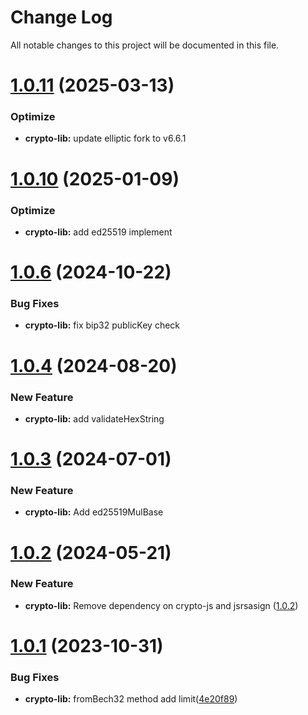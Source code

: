 
# Change Log

All notable changes to this project will be documented in this file.

# [1.0.11](https://github.com/okx/js-wallet-sdk) (2025-03-13)
### Optimize

- **crypto-lib:** update elliptic fork to v6.6.1



# [1.0.10](https://github.com/okx/js-wallet-sdk) (2025-01-09)
### Optimize

- **crypto-lib:** add ed25519 implement

# [1.0.6](https://github.com/okx/js-wallet-sdk) (2024-10-22)

### Bug Fixes

- **crypto-lib:** fix bip32 publicKey check

# [1.0.4](https://github.com/okx/js-wallet-sdk) (2024-08-20)

### New Feature

- **crypto-lib:** add validateHexString

# [1.0.3](https://github.com/okx/js-wallet-sdk) (2024-07-01)

### New Feature

- **crypto-lib:** Add ed25519MulBase

# [1.0.2](https://github.com/okx/js-wallet-sdk) (2024-05-21)

### New Feature

- **crypto-lib:** Remove dependency on crypto-js and jsrsasign ([1.0.2](https://github.com/okx/js-wallet-sdk))

# [1.0.1](https://github.com/okx/js-wallet-sdk) (2023-10-31)

### Bug Fixes

- **crypto-lib:** fromBech32 method add limit([4e20f89](https://github.com/okx/js-wallet-sdk/commit/4e20f8900e4cdb242ea2f526441f723a1bf84962))

